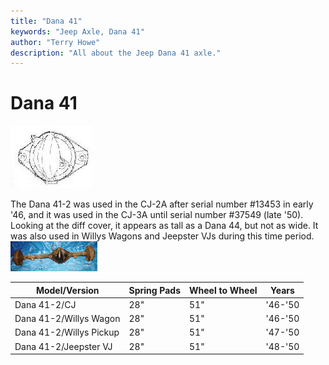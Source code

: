 ```yaml
---
title: "Dana 41"
keywords: "Jeep Axle, Dana 41"
author: "Terry Howe"
description: "All about the Jeep Dana 41 axle."
---
```

# Dana 41

[![Dana 41 diff cover](../../img/axle/bwd41_.jpg)](../../img/axle/bwd41.jpg)

The Dana 41-2 was used in the CJ-2A after serial number #13453 in early '46, and it was used in the CJ-3A until serial number #37549 (late '50). Looking at the diff cover, it appears as tall as a Dana 44, but not as wide. It was also used in Willys Wagons and Jeepster VJs during this time period. [![Dana 41 '46-'50 CJ](../../img/axle/d41_.jpg)](../../img/axle/d41.jpg)

| Model/Version           | Spring Pads | Wheel to Wheel | Years   |
|-------------------------|-------------|----------------|---------|
| Dana 41-2/CJ            | 28"         | 51"            | '46-'50 |
| Dana 41-2/Willys Wagon  | 28"         | 51"            | '46-'50 |
| Dana 41-2/Willys Pickup | 28"         | 51"            | '47-'50 |
| Dana 41-2/Jeepster VJ   | 28"         | 51"            | '48-'50 |